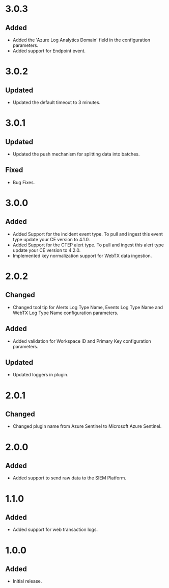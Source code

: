 # 3.0.3
## Added
- Added the 'Azure Log Analytics Domain' field in the configuration parameters.
- Added support for Endpoint event.

# 3.0.2
## Updated
- Updated the default timeout to 3 minutes.

# 3.0.1
## Updated
- Updated the push mechanism for splitting data into batches.
## Fixed
- Bug Fixes.

# 3.0.0
## Added
- Added Support for the incident event type. To pull and ingest this event type update your CE version to 4.1.0.
- Added Support for the CTEP alert type. To pull and ingest this alert type update your CE version to 4.2.0.
- Implemented key normalization support for WebTX data ingestion.

# 2.0.2
## Changed
- Changed tool tip for Alerts Log Type Name, Events Log Type Name and WebTX Log Type Name configuration parameters.
## Added
- Added validation for Workspace ID and Primary Key configuration parameters.
## Updated
- Updated loggers in plugin.

# 2.0.1
## Changed
- Changed plugin name from Azure Sentinel to Microsoft Azure Sentinel.

# 2.0.0
## Added
- Added support to send raw data to the SIEM Platform.

# 1.1.0
## Added
- Added support for web transaction logs.

# 1.0.0
## Added
- Initial release.
